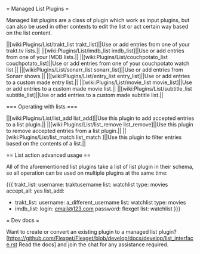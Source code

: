 = Managed List Plugins =

Managed list plugins are a class of plugin which work as input plugins, but can also be used in other contexts to edit the list or act certain way based on the list content.

||[wiki:Plugins/List/trakt_list trakt_list]||Use or add entries from one of your trakt.tv lists.||
||[wiki:Plugins/List/imdb_list imdb_list]||Use or add entries from one of your IMDB lists.||
||[wiki:Plugins/List/couchpotato_list couchpotato_list]||Use or add entries from one of your couchpotato watch list.||
||[wiki:Plugins/List/sonarr_list sonarr_list]||Use or add entries from Sonarr shows.||
||[wiki:Plugins/List/entry_list entry_list]||Use or add entries to a custom made entry list.||
||[wiki:Plugins/List/movie_list movie_list]||Use or add entries to a custom made movie list.||
||[wiki:Plugins/List/subtitle_list subtitle_list]||Use or add entries to a custom made subtitle list.||

=== Operating with lists ===

||[wiki:Plugins/List/list_add list_add]||Use this plugin to add accepted entries to a list plugin.||
||[wiki:Plugins/List/list_remove list_remove]||Use this plugin to remove accepted entries from a list plugin.||
||[wiki:Plugins/List/list_match list_match ]||Use this plugin to filter entries based on the contents of a list.||

== List action advanced usage ==

All of the aforementioned list plugins take a list of list plugin in their schema, so all operation can be used on multiple plugins at the same time:

{{{
trakt_list:
  username: traktusername
  list: watchlist
  type: movies
accept_all: yes
list_add:
  - trakt_list:
      username: a_different_username
      list: watchlist
      type: movies
  - imdb_list:
      login: email@123.com
      password: flexget
      list: watchlist
}}}

= Dev docs =

Want to create or convert an existing plugin to a managed list plugin? [https://github.com/Flexget/Flexget/blob/develop/docs/develop/list_interface.rst Read the docs] and join the chat for any assistance required.